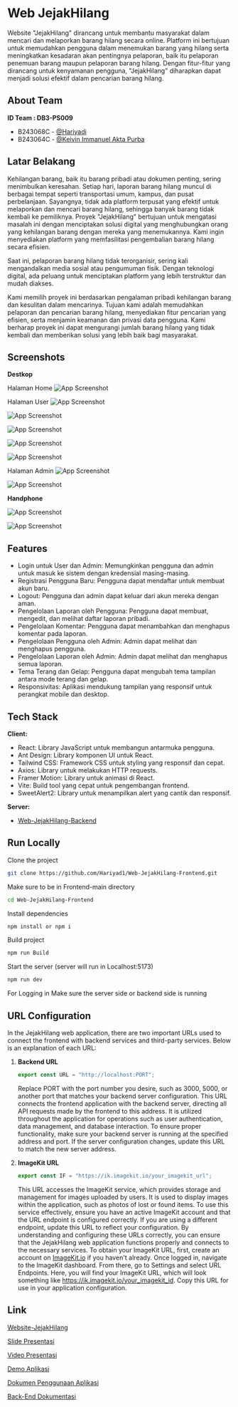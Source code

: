 # Web JejakHilang

Website "JejakHilang" dirancang untuk membantu masyarakat dalam mencari dan melaporkan barang hilang secara online. Platform ini bertujuan untuk memudahkan pengguna dalam menemukan barang yang hilang serta meningkatkan kesadaran akan pentingnya pelaporan, baik itu pelaporan penemuan barang maupun pelaporan barang hilang. Dengan fitur-fitur yang dirancang untuk kenyamanan pengguna, "JejakHilang" diharapkan dapat menjadi solusi efektif dalam pencarian barang hilang.

## About Team

**ID Team : DB3-PS009**
- B243068C - [@Hariyadi](https://github.com/hariyad1)
- B243064C - [@Keivin Immanuel Akta Purba](https://github.com/abangpurba)

## Latar Belakang

Kehilangan barang, baik itu barang pribadi atau dokumen penting, sering menimbulkan keresahan. Setiap hari, laporan barang hilang muncul di berbagai tempat seperti transportasi umum, kampus, dan pusat perbelanjaan. Sayangnya, tidak ada platform terpusat yang efektif untuk melaporkan dan mencari barang hilang, sehingga banyak barang tidak kembali ke pemiliknya.
Proyek "JejakHilang" bertujuan untuk mengatasi masalah ini dengan menciptakan solusi digital yang menghubungkan orang yang kehilangan barang dengan mereka yang menemukannya. Kami ingin menyediakan platform yang memfasilitasi pengembalian barang hilang secara efisien.

Saat ini, pelaporan barang hilang tidak terorganisir, sering kali mengandalkan media sosial atau pengumuman fisik. Dengan teknologi digital, ada peluang untuk menciptakan platform yang lebih terstruktur dan mudah diakses.

Kami memilih proyek ini berdasarkan pengalaman pribadi kehilangan barang dan kesulitan dalam mencarinya. Tujuan kami adalah memudahkan pelaporan dan pencarian barang hilang, menyediakan fitur pencarian yang efisien, serta menjamin keamanan dan privasi data pengguna. Kami berharap proyek ini dapat mengurangi jumlah barang hilang yang tidak kembali dan memberikan solusi yang lebih baik bagi masyarakat.

## Screenshots
**Destkop**

Halaman Home
![App Screenshot](https://ik.imagekit.io/jejakhilang/Untitled%20design123.png?updatedAt=1733230034071)

Halaman User
![App Screenshot](https://ik.imagekit.io/jejakhilang/profile.png?updatedAt=1733221569278)

![App Screenshot](https://ik.imagekit.io/jejakhilang/create.jpg?updatedAt=1733221569256)

![App Screenshot](https://ik.imagekit.io/jejakhilang/laporan%20saya.png?updatedAt=1733221569275)

![App Screenshot](https://ik.imagekit.io/jejakhilang/daftar%20laporan1.png?updatedAt=1733221569490)

![App Screenshot](https://ik.imagekit.io/jejakhilang/detail%20laporan.png?updatedAt=1733221569585)

Halaman Admin
![App Screenshot](https://ik.imagekit.io/jejakhilang/admin%20post%20management.png?updatedAt=1733221569208)

![App Screenshot](https://ik.imagekit.io/jejakhilang/admin%20user%20management.png?updatedAt=1733221569492)

**Handphone**

![App Screenshot](https://ik.imagekit.io/jejakhilang/responsif%20mobile1.png?updatedAt=1733231741382)

![App Screenshot](https://ik.imagekit.io/jejakhilang/responsif%20mobile2.png?updatedAt=1733232469308)

## Features

- Login untuk User dan Admin: Memungkinkan pengguna dan admin untuk masuk ke sistem dengan kredensial masing-masing.
- Registrasi Pengguna Baru: Pengguna dapat mendaftar untuk membuat akun baru.
- Logout: Pengguna dan admin dapat keluar dari akun mereka dengan aman.
- Pengelolaan Laporan oleh Pengguna: Pengguna dapat membuat, mengedit, dan melihat daftar laporan pribadi.
- Pengelolaan Komentar: Pengguna dapat menambahkan dan menghapus komentar pada laporan.
- Pengelolaan Pengguna oleh Admin: Admin dapat melihat dan menghapus pengguna.
- Pengelolaan Laporan oleh Admin: Admin dapat melihat dan menghapus semua laporan.
- Tema Terang dan Gelap: Pengguna dapat mengubah tema tampilan antara mode terang dan gelap.
- Responsivitas: Aplikasi mendukung tampilan yang responsif untuk perangkat mobile dan desktop.

## Tech Stack

**Client:** 
- React: Library JavaScript untuk membangun antarmuka pengguna.
- Ant Design: Library komponen UI untuk React.
- Tailwind CSS: Framework CSS untuk styling yang responsif dan cepat.
- Axios: Library untuk melakukan HTTP requests.
- Framer Motion: Library untuk animasi di React.
- Vite: Build tool yang cepat untuk pengembangan frontend.
- SweetAlert2: Library untuk menampilkan alert yang cantik dan responsif.

**Server:**
- [Web-JejakHilang-Backend](https://github.com/Hariyad1/Web-JejakHilang-Backend.git)

## Run Locally

Clone the project

```bash
git clone https://github.com/Hariyad1/Web-JejakHilang-Frontend.git
```

Make sure to be in Frontend-main directory

```bash
cd Web-JejakHilang-Frontend
```

Install dependencies

```bash
npm install or npm i
```
Build project

```bash
npm run Build
```

Start the server (server will run in Localhost:5173)

```bash
npm run dev
```

For Logging in Make sure the server side or backend side is running

## URL Configuration

In the JejakHilang web application, there are two important URLs used to connect the frontend with backend services and third-party services. Below is an explanation of each URL:

1. **Backend URL**

   ```javascript
   export const URL = "http://localhost:PORT";
   ```

   Replace PORT with the port number you desire, such as 3000, 5000, or another port that matches your backend server configuration. This URL connects the frontend application with the backend server, directing all API requests made by the frontend to this address. It is utilized throughout the application for operations such as user authentication, data management, and database interaction. To ensure proper functionality, make sure your backend server is running at the specified address and port. If the server configuration changes, update this URL to match the new server address.

2. **ImageKit URL**

   ```javascript
   export const IF = "https://ik.imagekit.io/your_imagekit_url";
   ```

   This URL accesses the ImageKit service, which provides storage and management for images uploaded by users. It is used to display images within the application, such as photos of lost or found items. To use this service effectively, ensure you have an active ImageKit account and that the URL endpoint is configured correctly. If you are using a different endpoint, update this URL to reflect your configuration. By understanding and configuring these URLs correctly, you can ensure that the JejakHilang web application functions properly and connects to the necessary services.
   To obtain your ImageKit URL, first, create an account on [ImageKit.io](https://imagekit.io/) if you haven't already. Once logged in, navigate to the ImageKit dashboard. From there, go to Settings and select URL Endpoints. Here, you will find your ImageKit URL, which will look something like https://ik.imagekit.io/your_imagekit_id. Copy this URL for use in your application configuration.

## Link

[Website-JejakHilang](https://web-jejakhilang.vercel.app)

[Slide Presentasi](https://www.canva.com/design/DAGXLk3jGGY/H-DUtiHNgir1fwak5Jzrtg/edit?utm_content=DAGXLk3jGGY&utm_campaign=designshare&utm_medium=link2&utm_source=sharebutton)

[Video Presentasi](https://youtu.be/-cZ_Rqz-ANc)

[Demo Aplikasi](https://youtu.be/mY3lvQ8Li3Y)

[Dokumen Penggunaan Aplikasi](https://docs.google.com/document/d/1obSpM2NWG_QOuHz3pW2fpAfJEUP0O_FUMe1cp79Nhp4/edit?usp=sharing)

[Back-End Dokumentasi](https://github.com/Hariyad1/Web-JejakHilang-Backend?tab=readme-ov-file#readme)